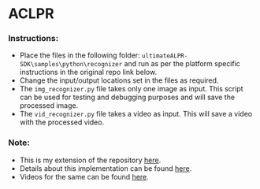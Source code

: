 # ACLPR

### Instructions:
- Place the files in the following folder: `ultimateALPR-SDK\samples\python\recognizer` and run as per the platform specific instructions in the original repo link below.
- Change the input/output locations set in the files as required.
- The `img_recognizer.py` file takes only one image as input. This script can be used for testing and debugging purposes and will save the processed image.
- The `vid_recognizer.py` file takes a video as input. This will save a video with the processed video.

### Note:
- This is my extension of the repository [here](https://github.com/DoubangoTelecom/ultimateALPR-SDK).
- Details about this implementation can be found [here](https://drive.google.com/file/d/1RGl8_tvvNc0AJ8pIfps6UNyp_uan5Gai/view?usp=sharing).
- Videos for the same can be found [here](https://www.youtube.com/channel/UCOTbwn7ErrgyYGabhTwlXFw).
